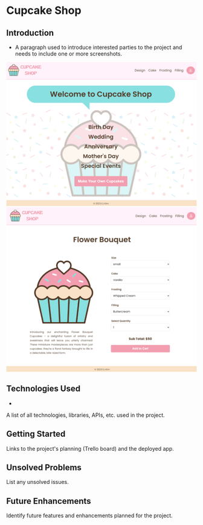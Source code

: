 # Cupcake Shop

## Introduction
* A paragraph used to introduce interested parties to the project and needs to include one or more screenshots.

 ![cupcakeshop,home](/frontend/src/assets/home.png)
 ![cupcakeshop,item-detail](/frontend/src/assets/item-detail.png)

## Technologies Used
*
A list of all technologies, libraries, APIs, etc. used in the project.

## Getting Started
Links to the project's planning (Trello board) and the deployed app. 

## Unsolved Problems
List any unsolved issues.

## Future Enhancements
Identify future features and enhancements planned for the project.